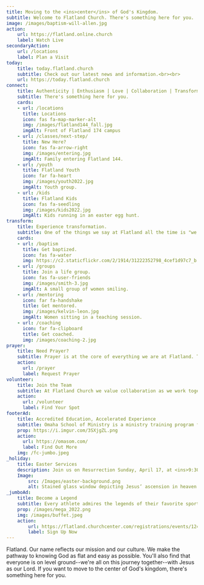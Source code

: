 ```yaml
---
title: Moving to the <ins>center</ins> of God's Kingdom.
subtitle: Welcome to Flatland Church. There's something here for you.
image: /images/baptism-will-allen.jpg
action:
    url: https://flatland.online.church
    label: Watch Live
secondaryAction:
    url: /locations
    label: Plan a Visit
today:
    title: today.flatland.church
    subtitle: Check out our latest news and information.<br><br>
    url: https://today.flatland.church
connect:
    title: Authenticity | Enthusiasm | Love | Collaboration | Transformation
    subtitle: There's something here for you.
    cards:
    - url: /locations
      title: Locations
      icon: fas fa-map-marker-alt
      img: /images/flatland144_fall.jpg
      imgAlt: Front of Flatland 174 campus
    - url: /classes/next-step/
      title: New Here?
      icon: fas fa-arrow-right
      img: /images/entering.jpg
      imgAlt: Family entering Flatland 144.
    - url: /youth
      title: Flatland Youth
      icon: far fa-heart
      img: /images/youth2022.jpg
      imgAlt: Youth group.
    - url: /kids
      title: Flatland Kids
      icon: fas fa-seedling
      img: /images/kids2022.jpg
      imgAlt: Kids running in an easter egg hunt.
transform:
    title: Experience transformation.
    subtitle: One of the things we say at Flatland all the time is "we love you right where you are, but we love you too much to leave you there." We're committed to seeing God transform your life as you move closer to the center of his Kingdom, and we have a number of key ways to help you do just that.
    cards:
    - url: /baptism
      title: Get baptized.
      icon: fas fa-water
      img: https://c2.staticflickr.com/2/1914/31222352798_4cef1d97c7_b.jpg
    - url: /groups
      title: Join a life group.
      icon: fas fa-user-friends
      img: /images/smith-3.jpg
      imgAlt: A small group of women smiling.
    - url: /mentoring
      icon: far fa-handshake
      title: Get mentored.
      img: /images/kelvin-leon.jpg
      imgAlt: Women sitting in a teaching session.
    - url: /coaching
      icon: far fa-clipboard
      title: Get coached.
      img: /images/coaching-2.jpg
prayer:
    title: Need Prayer?
    subtitle: Prayer is at the core of everything we are at Flatland. The Apostle Paul encouraged his friends to never stop praying. We want to pray for you in your time of need.
    action:
      url: /prayer
      label: Request Prayer
volunteer:
    title: Join the Team
    subtitle: At Flatland Church we value collaboration as we work together to help people move to the center. Find a place where you can serve at Flatland.
    action:
      url: /volunteer
      label: Find Your Spot
footerAd:
    title: Accredited Education, Accelerated Experience
    subtitle: Omaha School of Ministry is a ministry training program from Flatland Church.
    prop: https://i.imgur.com/3SXjgZL.png
    action:
      url: https://omasom.com/
      label: Find Out More
    img: /fc-jumbo.jpeg
_holiday:
    title: Easter Services
    description: Join us on Resurrection Sunday, April 17, at <ins>9:30am</ins> or <ins>11:00am</ins>. Experience the wonder and personal impact of Christ's resurrection power.
    Image:
        src: /Images/easter-background.png
        alt: Stained glass window depicting Jesus’ ascension in heaven with Apostles surrounding him
_jumboAd:
    title: Become a Legend
    subtitle: Every athlete admires the legends of their favorite sport. It's easy for kids to look at these great players and want to be just like them. It's important to show them that becoming a legend doesn't happen overnight. It takes perseverance, lots of hard work, and a _great_ team.<br />MEGA Sports Camp _Legendary_ gives kids tools to help them in sports and in life. Through action-packed sports training session mixed with interactive rallies and Bible reading, kids will have fun and meet the **One** who is beyond legendary – Jesus.
    prop: /images/mega_2022.png
    img: /images/buffet.jpeg
    action:
        url: https://flatland.churchcenter.com/registrations/events/1248043
        label: Sign Up Now
---
```


Flatland. Our name reflects our mission and our culture. We make the pathway to knowing God as flat and easy as possible. You'll also find that everyone is on level ground--we're all on this journey together--with Jesus as our Lord. If you want to move to the center of God's kingdom, there's something here for you.

